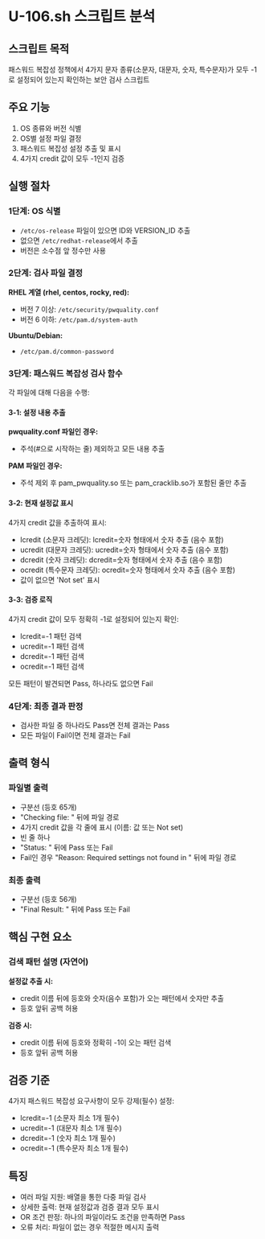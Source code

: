 # U-106.sh 스크립트 분석

## 스크립트 목적
패스워드 복잡성 정책에서 4가지 문자 종류(소문자, 대문자, 숫자, 특수문자)가 모두 -1로 설정되어 있는지 확인하는 보안 검사 스크립트

## 주요 기능
1. OS 종류와 버전 식별
2. OS별 설정 파일 결정
3. 패스워드 복잡성 설정 추출 및 표시
4. 4가지 credit 값이 모두 -1인지 검증

## 실행 절차

### 1단계: OS 식별
- `/etc/os-release` 파일이 있으면 ID와 VERSION_ID 추출
- 없으면 `/etc/redhat-release`에서 추출
- 버전은 소수점 앞 정수만 사용

### 2단계: 검사 파일 결정
**RHEL 계열 (rhel, centos, rocky, red):**
- 버전 7 이상: `/etc/security/pwquality.conf`
- 버전 6 이하: `/etc/pam.d/system-auth`

**Ubuntu/Debian:**
- `/etc/pam.d/common-password`

### 3단계: 패스워드 복잡성 검사 함수
각 파일에 대해 다음을 수행:

#### 3-1: 설정 내용 추출
**pwquality.conf 파일인 경우:**
- 주석(#으로 시작하는 줄) 제외하고 모든 내용 추출

**PAM 파일인 경우:**
- 주석 제외 후 pam_pwquality.so 또는 pam_cracklib.so가 포함된 줄만 추출

#### 3-2: 현재 설정값 표시
4가지 credit 값을 추출하여 표시:
- lcredit (소문자 크레딧): lcredit=숫자 형태에서 숫자 추출 (음수 포함)
- ucredit (대문자 크레딧): ucredit=숫자 형태에서 숫자 추출 (음수 포함)  
- dcredit (숫자 크레딧): dcredit=숫자 형태에서 숫자 추출 (음수 포함)
- ocredit (특수문자 크레딧): ocredit=숫자 형태에서 숫자 추출 (음수 포함)
- 값이 없으면 'Not set' 표시

#### 3-3: 검증 로직
4가지 credit 값이 모두 정확히 -1로 설정되어 있는지 확인:
- lcredit=-1 패턴 검색
- ucredit=-1 패턴 검색  
- dcredit=-1 패턴 검색
- ocredit=-1 패턴 검색

모든 패턴이 발견되면 Pass, 하나라도 없으면 Fail

### 4단계: 최종 결과 판정
- 검사한 파일 중 하나라도 Pass면 전체 결과는 Pass
- 모든 파일이 Fail이면 전체 결과는 Fail

## 출력 형식

### 파일별 출력
- 구분선 (등호 65개)
- "Checking file: " 뒤에 파일 경로
- 4가지 credit 값을 각 줄에 표시 (이름: 값 또는 Not set)
- 빈 줄 하나
- "Status: " 뒤에 Pass 또는 Fail
- Fail인 경우 "Reason: Required settings not found in " 뒤에 파일 경로

### 최종 출력
- 구분선 (등호 56개)
- "Final Result: " 뒤에 Pass 또는 Fail

## 핵심 구현 요소

### 검색 패턴 설명 (자연어)
**설정값 추출 시:**
- credit 이름 뒤에 등호와 숫자(음수 포함)가 오는 패턴에서 숫자만 추출
- 등호 앞뒤 공백 허용

**검증 시:**
- credit 이름 뒤에 등호와 정확히 -1이 오는 패턴 검색
- 등호 앞뒤 공백 허용

## 검증 기준
4가지 패스워드 복잡성 요구사항이 모두 강제(필수) 설정:
- lcredit=-1 (소문자 최소 1개 필수)
- ucredit=-1 (대문자 최소 1개 필수)
- dcredit=-1 (숫자 최소 1개 필수)  
- ocredit=-1 (특수문자 최소 1개 필수)

## 특징
- 여러 파일 지원: 배열을 통한 다중 파일 검사
- 상세한 출력: 현재 설정값과 검증 결과 모두 표시
- OR 조건 판정: 하나의 파일이라도 조건을 만족하면 Pass
- 오류 처리: 파일이 없는 경우 적절한 메시지 출력